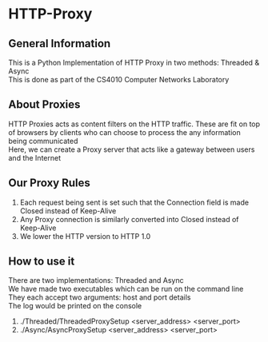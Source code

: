 # HTTP-Proxy

## General Information
This is a Python Implementation of HTTP Proxy in two methods: Threaded & Async<br>
This is done as part of the CS4010 Computer Networks Laboratory<br>

## About Proxies
HTTP Proxies acts as content filters on the HTTP traffic. These are fit on top of browsers by clients who can choose to process the any information being communicated<br>
Here, we can create a Proxy server that acts like a gateway between users and the Internet<br>

## Our Proxy Rules
1. Each request being sent is set such that the Connection field is made Closed instead of Keep-Alive
2. Any Proxy connection is similarly converted into Closed instead of Keep-Alive
3. We lower the HTTP version to HTTP 1.0

## How to use it
There are two implementations: Threaded and Async<br>
We have made two executables which can be run on the command line<br>
They each accept two arguments: host and port details<br>
The log would be printed on the console<br>

1. ./Threaded/ThreadedProxySetup <server_address> <server_port>
2. ./Async/AsyncProxySetup <server_address> <server_port>
